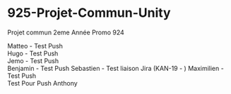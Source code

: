 # 925-Projet-Commun-Unity
Projet commun 2eme Année Promo 924

Matteo - Test Push  
Hugo - Test Push    
Jemo - Test Push    
Benjamin - Test Push
Sebastien - Test liaison Jira (KAN-19 - ) 
Maximilien - Test Push  
Test Pour Push Anthony


